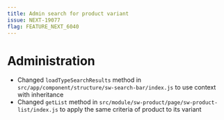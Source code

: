 ```yaml
---
title: Admin search for product variant
issue: NEXT-19077
flag: FEATURE_NEXT_6040
---
```

# Administration
* Changed `loadTypeSearchResults` method in `src/app/component/structure/sw-search-bar/index.js` to use context with inheritance
* Changed `getList` method in `src/module/sw-product/page/sw-product-list/index.js` to apply the same criteria of product to its variant
